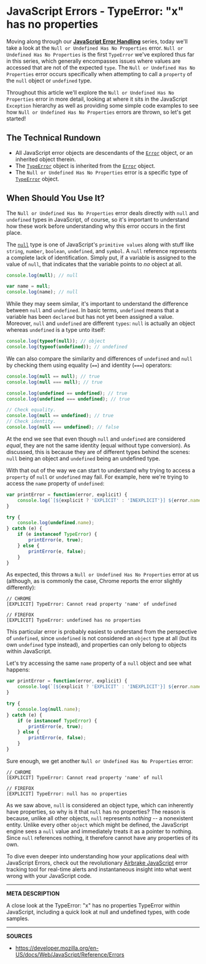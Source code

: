 # JavaScript Errors - TypeError: "x" has no properties

Moving along through our [__JavaScript Error Handling__](https://airbrake.io/blog/javascript-error-handling/javascript-error-hierarchy) series, today we'll take a look at the `Null or Undefined Has No Properties` error.  `Null or Undefined Has No Properties` is the first `TypeError` we've explored thus far in this series, which generally encompasses issues where values are accessed that are not of the expected `type`.  The `Null or Undefined Has No Properties` error occurs specifically when attempting to call a `property` of the `null` object or `undefined` type.

Throughout this article we'll explore the `Null or Undefined Has No Properties` error in more detail, looking at where it sits in the JavaScript `Exception` hierarchy as well as providing some simple code examples to see how `Null or Undefined Has No Properties` errors are thrown, so let's get started!

## The Technical Rundown

- All JavaScript error objects are descendants of the [`Error`](https://airbrake.io/blog/javascript-error-handling/javascript-error-hierarchy) object, or an inherited object therein.
- The [`TypeError`](https://developer.mozilla.org/en-US/docs/Web/JavaScript/Reference/Global_Objects/TypeError) object is inherited from the [`Error`](https://airbrake.io/blog/javascript-error-handling/javascript-error-hierarchy) object.
- The `Null or Undefined Has No Properties` error is a specific type of [`TypeError`](https://developer.mozilla.org/en-US/docs/Web/JavaScript/Reference/Global_Objects/TypeError) object.

## When Should You Use It?

The `Null or Undefined Has No Properties` error deals directly with `null` and `undefined` types in JavaScript, of course, so it's important to understand how these work before understanding why this error occurs in the first place.

The [`null`](https://developer.mozilla.org/en-US/docs/Web/JavaScript/Reference/Global_Objects/null) type is one of JavaScript's `primitive values` along with stuff like `string`, `number`, `boolean`, `undefined`, and `symbol`.  A `null` reference represents a complete lack of identification.  Simply put, if a variable is assigned to the value of `null`, that indicates that the variable points to _no_ object at all.

```js
console.log(null); // null

var name = null;
console.log(name); // null
```

While they may seem similar, it's important to understand the difference between `null` and `undefined`.  In basic terms, `undefined` means that a variable has been `declared` but has not yet been assigned a value.  Moreover, `null` and `undefined` are different `types`: `null` is actually an object whereas `undefined` is a type unto itself:

```js
console.log(typeof(null)); // object
console.log(typeof(undefined)); // undefined
```

We can also compare the similarity and differences of `undefined` and `null` by checking them using equality (`==`) and identity (`===`) operators:

```js
console.log(null == null); // true
console.log(null === null); // true

console.log(undefined == undefined); // true
console.log(undefined === undefined); // true

// Check equality.
console.log(null == undefined); // true
// Check identity.
console.log(null === undefined); // false
```

At the end we see that even though `null` and `undefined` are considered _equal_, they are not the same identity (equal without type conversion).  As discussed, this is because they are of different types behind the scenes: `null` being an object and `undefined` being an undefined type.

With that out of the way we can start to understand why trying to access a `property` of `null` or `undefined` may fail.  For example, here we're trying to access the `name` property of `undefined`:

```js
var printError = function(error, explicit) {
    console.log(`[${explicit ? 'EXPLICIT' : 'INEXPLICIT'}] ${error.name}: ${error.message}`);
}

try {
    console.log(undefined.name);
} catch (e) {
    if (e instanceof TypeError) {
        printError(e, true);
    } else {
        printError(e, false);
    }
}  
```

As expected, this throws a `Null or Undefined Has No Properties` error at us (although, as is commonly the case, Chrome reports the error slightly differently):

```
// CHROME
[EXPLICIT] TypeError: Cannot read property 'name' of undefined

// FIREFOX
[EXPLICIT] TypeError: undefined has no properties
``` 

This particular error is probably easiest to understand from the perspective of `undefined`, since `undefined` is not considered an `object` type at all (but its own `undefined` type instead), and properties can only belong to objects within JavaScript.

Let's try accessing the same `name` property of a `null` object and see what happens:

```js
var printError = function(error, explicit) {
    console.log(`[${explicit ? 'EXPLICIT' : 'INEXPLICIT'}] ${error.name}: ${error.message}`);
}

try {
    console.log(null.name);
} catch (e) {
    if (e instanceof TypeError) {
        printError(e, true);
    } else {
        printError(e, false);
    }
}
```

Sure enough, we get another `Null or Undefined Has No Properties` error:

```
// CHROME
[EXPLICIT] TypeError: Cannot read property 'name' of null

// FIREFOX
[EXPLICIT] TypeError: null has no properties
```

As we saw above, `null` is considered an object type, which can inherently have properties, so why is it that `null` has no properties?  The reason is because, unlike all other objects, `null` represents _nothing_ -- a nonexistent entity.  Unlike every other `object` which might be defined, the JavaScript engine sees a `null` value and immediately treats it as a pointer to nothing.  Since `null` references nothing, it therefore cannot have any properties of its own.

To dive even deeper into understanding how your applications deal with JavaScript Errors, check out the revolutionary <a class="js-cta-utm" href="https://airbrake.io/languages/javascript_exception_handler?utm_source=blog&amp;utm_medium=end-post&amp;utm_campaign=airbrake-js">Airbrake JavaScript</a> error tracking tool for real-time alerts and instantaneous insight into what went wrong with your JavaScript code.

---

__META DESCRIPTION__

A close look at the TypeError: "x" has no properties TypeError within JavaScript, including a quick look at null and undefined types, with code samples.

---

__SOURCES__

- https://developer.mozilla.org/en-US/docs/Web/JavaScript/Reference/Errors
